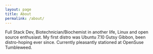 ```yaml
---
layout: page
title: About
permalink: /about/
---
```


Full Stack Dev, Biotechnician/Biochemist in another life, Linux and open source enthusiast. My first distro was Ubuntu 7.10 Gutsy Gibbon, been distro-hoping ever since. Currently pleasantly stationed at OpenSuse Tumbleweed. 

